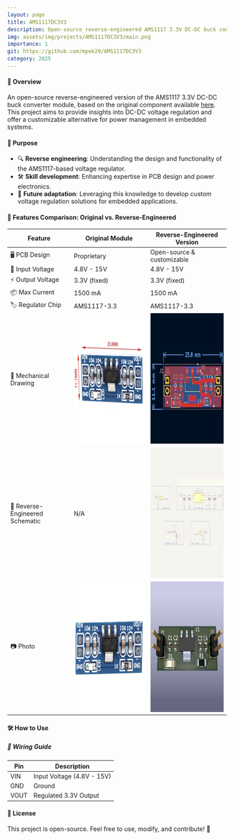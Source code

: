 ```yaml
---
layout: page
title: AMS1117DC3V3
description: Open-source reverse-engineered AMS1117 3.3V DC-DC buck converter for learning and custom hardware projects. 
img: assets/img/projects/AMS1117DC3V3/main.png
importance: 1
git: https://github.com/mpek29/AMS1117DC3V3
category: 2025
---
```


#### 🚀 Overview
An open-source reverse-engineered version of the AMS1117 3.3V DC-DC buck converter module, based on the original component available [here](https://fr.aliexpress.com/item/1005006783027108.html).  
This project aims to provide insights into DC-DC voltage regulation and offer a customizable alternative for power management in embedded systems.

#### 🎯 Purpose
- 🔍 **Reverse engineering**: Understanding the design and functionality of the AMS1117-based voltage regulator.
- 🛠️ **Skill development**: Enhancing expertise in PCB design and power electronics.
- 🔄 **Future adaptation**: Leveraging this knowledge to develop custom voltage regulation solutions for embedded applications.

#### 📝 Features Comparison: Original vs. Reverse-Engineered

| Feature            | Original Module | Reverse-Engineered Version |
|--------------------|----------------|---------------------------|
| 🖥️ PCB Design        | Proprietary     | Open-source & customizable |
| 🔌 Input Voltage    | 4.8V - 15V       | 4.8V - 15V |
| ⚡ Output Voltage   | 3.3V (fixed)     | 3.3V (fixed) |
| 📦 Max Current     | 1500 mA            | 1500 mA |
| 🏷️ Regulator Chip  | AMS1117-3.3      | AMS1117-3.3 |
| 👐 Mechanical Drawing  | <img src="assets/img/projects/AMS1117DC3V3/original_pcb.png" width="300" height="300"> | <img src="assets/img/projects/AMS1117DC3V3/reversed_pcb.png" width="300" height="300"> |
| 📝 Reverse-Engineered Schematic | N/A | <img src="assets/img/projects/AMS1117DC3V3/reversed_sch.png" width="300" height="300"> |
| 📷 Photo             | <img src="assets/img/projects/AMS1117DC3V3/original_3d_high.png" width="300" height="300"> | <img src="assets/img/projects/AMS1117DC3V3/reversed_3d.png" width="300" height="300"> |

#### 🛠️ How to Use
##### 📌 Wiring Guide
| Pin  | Description |
|------|-------------|
| VIN  | Input Voltage (4.8V - 15V) |
| GND  | Ground |
| VOUT | Regulated 3.3V Output |

#### 🌟 License
This project is open-source. Feel free to use, modify, and contribute! 🚀
